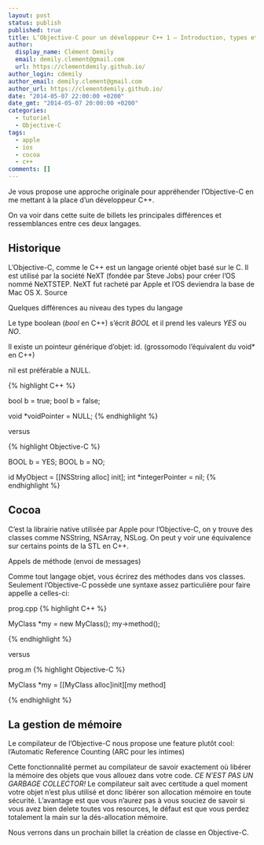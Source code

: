 ```yaml
---
layout: post
status: publish
published: true
title: L’Objective-C pour un développeur C++ 1 – Introduction, types et syntaxe
author:
  display_name: Clément Demily
  email: demily.clement@gmail.com
  url: https://clementdemily.github.io/
author_login: cdemily
author_email: demily.clement@gmail.com
author_url: https://clementdemily.github.io/
date: "2014-05-07 22:00:00 +0200"
date_gmt: "2014-05-07 20:00:00 +0200"
categories:
  - tutoriel
  - Objective-C
tags:
  - apple
  - ios
  - cocoa
  - c++
comments: []
---
```


Je vous propose une approche originale pour appréhender l’Objective-C en me mettant à la place d’un développeur C++.

On va voir dans cette suite de billets les principales différences et ressemblances entre ces deux langages.

## Historique

L’Objective-C, comme le C++ est un langage orienté objet basé sur le C. Il est utilisé par la société NeXT (fondée par Steve Jobs) pour créer l’OS nommé NeXTSTEP. NeXT fut racheté par Apple et l’OS deviendra la base de Mac OS X. Source

Quelques différences au niveau des types du langage

Le type boolean (_bool_ en C++) s’écrit _BOOL_ et il prend les valeurs _YES_ ou _NO_.

Il existe un pointeur générique d’objet: id. (grossomodo l’équivalent du void\* en C++)

nil est préférable a NULL.

{% highlight C++ %}

bool b = true;
bool b = false;

void \*voidPointer = NULL;
{% endhighlight %}

versus

{% highlight Objective-C %}

BOOL b = YES;
BOOL b = NO;

id MyObject = [[NSString alloc] init];
int \*integerPointer = nil;
{% endhighlight %}

## Cocoa

C’est la librairie native utilisée par Apple pour l’Objective-C, on y trouve des classes comme NSString, NSArray, NSLog. On peut y voir une équivalence sur certains points de la STL en C++.

Appels de méthode (envoi de messages)

Comme tout langage objet, vous écrirez des méthodes dans vos classes. Seulement l’Objective-C possède une syntaxe assez particulière pour faire appelle a celles-ci:

prog.cpp
{% highlight C++ %}

MyClass \*my = new MyClass();
my->method();

{% endhighlight %}

versus

prog.m
{% highlight Objective-C %}

MyClass \*my = [[MyClass alloc]init][my method]

{% endhighlight %}

## La gestion de mémoire

Le compilateur de l’Objective-C nous propose une feature plutôt cool: l’Automatic Reference Counting (ARC pour les intimes)

Cette fonctionnalité permet au compilateur de savoir exactement où libérer la mémoire des objets que vous allouez dans votre code.
_CE N’EST PAS UN GARBAGE COLLECTOR!_ Le compilateur sait avec certitude a quel moment votre objet n’est plus utilisé et donc libérer son allocation mémoire en toute sécurité. L’avantage est que vous n’aurez pas à vous souciez de savoir si vous avez bien delete toutes vos resources, le défaut est que vous perdez totalement la main sur la dés-allocation mémoire.

Nous verrons dans un prochain billet la création de classe en Objective-C.
